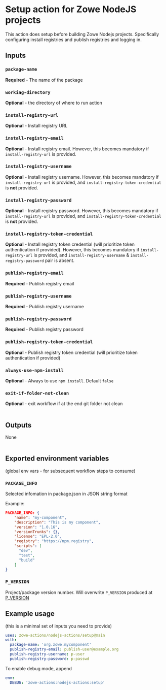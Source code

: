 # Setup action for Zowe NodeJS projects

This action does setup before building Zowe Nodejs projects. Specifically configuring install registries and publish registries and logging in.
<br />

## Inputs

### `package-name`

**Required** - The name of the package

### `working-directory`

**Optional** - the directory of where to run action

### `install-registry-url`

**Optional** - Install registry URL

### `install-registry-email`

**Optional** - Install registry email. However, this becomes mandatory if `install-registry-url` is provided.

### `install-registry-username`

**Optional** - Install registry username. However, this becomes mandatory if `install-registry-url` is provided, and `install-registry-token-credential` is __not__ provided.

### `install-registry-password`

**Optional** - Install registry password. However, this becomes mandatory if `install-registry-url` is provided, and `install-registry-token-credential` is __not__ provided.

### `install-registry-token-credential`

**Optional** - Install registry token credential (will prioritize token authentication if provided). However, this becomes mandatory if `install-registry-url` is provided, and `install-registry-username` & `install-registry-password` pair is absent.

### `publish-registry-email`

**Required** - Publish registry email

### `publish-registry-username`

**Required** - Publish registry username

### `publish-registry-password`

**Required** - Publish registry password

### `publish-registry-token-credential`

**Optional** - Publish registry token credential (will prioritize token authentication if provided)

### `always-use-npm-install`

**Optional** - Always to use `npm install`. Default `false`

### `exit-if-folder-not-clean`

**Optional** - exit workflow if at the end git folder not clean
<br /><br />

## Outputs

None
<br /><br />

## Exported environment variables

(global env vars - for subsequent workflow steps to consume)  

### `PACKAGE_INFO`

Selected infomation in package.json in JSON string format  

Example:

```json
PACKAGE_INFO: {
    "name": "my-component",
    "description": "This is my component",
    "version": "1.0.16",
    "versionTrunks": {},
    "license": "EPL-2.0",
    "registry": "https://npm.registry",
    "scripts": [
      "dev",
      "test",
      "build"
    ]
}
```

### `P_VERSION`

Project/package version number. Will overwrite `P_VERSION` produced at [P_VERSION](https://github.com/zowe-actions/shared-actions/tree/main/prepare-workflow#p_version)
<br />

## Example usage

(this is a minimal set of inputs you need to provide)

```yaml
uses: zowe-actions/nodejs-actions/setup@main
with:
  package-name: 'org.zowe.mycomponent'
  publish-registry-email: publish-user@example.org
  publish-registry-username: p-user
  publish-registry-password: p-passwd
```

To enable debug mode, append

```yaml
env:
  DEBUG: 'zowe-actions:nodejs-actions:setup'
```
